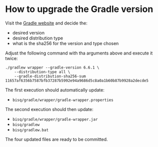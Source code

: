 # How to upgrade the Gradle version

Visit the [Gradle website](https://gradle.org/releases/) and decide the:
  * desired version
  * desired distribution type
  * what is the sha256 for the version and type chosen

Adjust the following command with tha arguments above and execute it twice:

    ./gradlew wrapper --gradle-version 6.6.1 \
        --distribution-type all \
        --gradle-distribution-sha256-sum 11657af6356b7587bfb37287b5992e94a9686d5c8a0a1b60b87b9928a2decde5

The first execution should automatically update:
  * `bisq/gradle/wrapper/gradle-wrapper.properties`

The second execution should then update:
  * `bisq/gradle/wrapper/gradle-wrapper.jar`
  * `bisq/gradlew`
  * `bisq/gradlew.bat`

The four updated files are ready to be committed.
